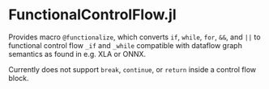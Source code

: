 # FunctionalControlFlow.jl

Provides macro `@functionalize`, which converts `if`, `while`, `for`, `&&`, and `||` to functional control flow `_if` and `_while` compatible with dataflow graph semantics as found in e.g. XLA or ONNX.

Currently does not support `break`, `continue`, or `return` inside a control flow block.

